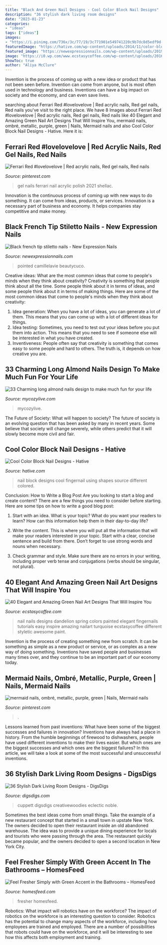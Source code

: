 ```yaml
---
title: "Black And Green Nail Designs - Cool Color Block Nail Designs"
description: "36 stylish dark living room designs"
date: "2023-01-23"
categories:
- "ideas"
tags: ["ideas"]
images:
- "https://i.pinimg.com/736x/3c/77/19/3c771901e549741220c9b7dc8d5edf9d--ferrari-red-hair.jpg"
featuredImage: "https://hative.com/wp-content/uploads/2014/11/color-block-nail-designs/6-color-block-nail-designs.jpg"
featured_image: "https://newexpressionnails.com/wp-content/uploads/2019/08/black-french-tip-stiletto-nails-1.jpg"
image: "https://i0.wp.com/www.ecstasycoffee.com/wp-content/uploads/2016/08/Dandelion-Nail-Art-Design-on-Green-Blue-Bases.jpg"
ShowToc: true
author: "Aliya McClure"
---
```



Invention is the process of coming up with a new idea or product that has not been seen before. Invention can come from anyone, but is most often used in technology and business. Inventions can have a big impact on society and the economy, and can even save lives.

	

		
searching about Ferrari Red #lovelovelove | Red acrylic nails, Red gel nails, Red nails you've visit to the right place. We have 8 Images about Ferrari Red #lovelovelove | Red acrylic nails, Red gel nails, Red nails like 40 Elegant and Amazing Green Nail Art Designs That Will Inspire You, mermaid nails, ombré, metallic, purple, green | Nails, Mermaid nails and also Cool Color Block Nail Designs - Hative. Here it is:
		
    
## Ferrari Red #lovelovelove | Red Acrylic Nails, Red Gel Nails, Red Nails

<img loading=lazy src="https://i.pinimg.com/736x/3c/77/19/3c771901e549741220c9b7dc8d5edf9d--ferrari-red-hair.jpg" onerror="this.onerror=null;this.src='https://tse1.mm.bing.net/th?id=OIP.9u1w8oTThsswW35rOBP2JgAAAA&amp;pid=15.1';" alt="Ferrari Red #lovelovelove | Red acrylic nails, Red gel nails, Red nails">

_Source: pinterest.com_

>gel nails ferrari nail acrylic polish 2021 shellac. 

	

Innovation is the continuous process of coming up with new ways to do something. It can come from ideas, products, or services. Innovation is a necessary part of business and economy. It helps companies stay competitive and make money.

    
## Black French Tip Stiletto Nails - New Expression Nails

<img loading=lazy src="https://newexpressionnails.com/wp-content/uploads/2019/08/black-french-tip-stiletto-nails-1.jpg" onerror="this.onerror=null;this.src='https://tse4.mm.bing.net/th?id=OIP.BO9YZSK2Xmv1DHZfQERkjAHaJ6&amp;pid=15.1';" alt="Black french tip stiletto nails - New Expression Nails">

_Source: newexpressionnails.com_

>pointed camillelavie beautycuco. 

	

Creative ideas: What are the most common ideas that come to people's minds when they think about creativity?
Creativity is something that people think about all the time. Some people think about it in terms of ideas, and some people think about it in terms of making things. Here are some of the most common ideas that come to people's minds when they think about creativity: 
1. Idea generation: When you have a lot of ideas, you can generate a lot of them. This means that you can come up with a lot of different ideas for things. 
2. Idea testing: Sometimes, you need to test out your ideas before you put them into action. This means that you need to see if someone else will be interested in what you have created. 
3. Inventiveness: People often say that creativity is something that comes easy to some people and hard to others. The truth is, it depends on how creative you are.

    
## 33 Charming Long Almond Nails Design To Make Much Fun For Your Life

<img loading=lazy src="https://mycozylive.com/wp-content/uploads/2020/06/8-7.jpg" onerror="this.onerror=null;this.src='https://tse3.mm.bing.net/th?id=OIP.LnmXFoOWvn1RzSKIMQU66gHaLI&amp;pid=15.1';" alt="33 Charming long almond nails design to make much fun for your life">

_Source: mycozylive.com_

>mycozylive. 

	

The Future of Society: What will happen to society?
The future of society is an evolving question that has been asked by many in recent years. Some believe that society will change severely, while others predict that it will slowly become more civil and fair.

    
## Cool Color Block Nail Designs - Hative

<img loading=lazy src="https://hative.com/wp-content/uploads/2014/11/color-block-nail-designs/6-color-block-nail-designs.jpg" onerror="this.onerror=null;this.src='https://tse4.mm.bing.net/th?id=OIP.zCgub5iwRDbvFUFMhhvCMQHaLH&amp;pid=15.1';" alt="Cool Color Block Nail Designs - Hative">

_Source: hative.com_

>nail block designs cool fingernail using shapes source different colored. 

	

Conclusion: How to Write a Blog Post
Are you looking to start a blog and create content? There are a few things you need to consider before starting. Here are some tips on how to write a good blog post:
1. Start with an idea. What is your topic? What do you want your readers to learn? How can this information help them in their day-to-day life?

2. Write the content. This is where you will put all the information that will make your readers interested in your topic. Start with a clear, concise sentence and build from there. Don’t forget to use strong words and nouns when necessary.

3. Check grammar and style. Make sure there are no errors in your writing, including proper verb tense and conjugations (verbs should be singular, not plural).

    
## 40 Elegant And Amazing Green Nail Art Designs That Will Inspire You

<img loading=lazy src="https://i0.wp.com/www.ecstasycoffee.com/wp-content/uploads/2016/08/Dandelion-Nail-Art-Design-on-Green-Blue-Bases.jpg" onerror="this.onerror=null;this.src='https://tse2.mm.bing.net/th?id=OIP.s49m1ARuB6fYFIQ2eC074gHaLK&amp;pid=15.1';" alt="40 Elegant and Amazing Green Nail Art Designs That Will Inspire You">

_Source: ecstasycoffee.com_

>nail nails designs dandelion spring colors painted elegant fingernails tutorials easy inspire amazing nailart turquoise ecstasycoffee different styletic awesome paint. 

	

Invention is the process of creating something new from scratch. It can be something as simple as a new product or service, or as complex as a new way of doing something. Inventions have saved people and businesses many times over, and they continue to be an important part of our economy today.

    
## Mermaid Nails, Ombré, Metallic, Purple, Green | Nails, Mermaid Nails

<img loading=lazy src="https://i.pinimg.com/736x/ed/08/de/ed08de38a8e0f9178b0f12f8cd74e9d0.jpg" onerror="this.onerror=null;this.src='https://tse4.mm.bing.net/th?id=OIP.nU2ZVlipgPve2v1oL4FS5wHaJ3&amp;pid=15.1';" alt="mermaid nails, ombré, metallic, purple, green | Nails, Mermaid nails">

_Source: pinterest.com_

>. 

	

Lessons learned from past inventions: What have been some of the biggest successes and failures in innovation?
Inventions have always had a place in history. From the humble beginnings of firewood to dishwashers, people have used different inventions to make their lives easier. But which ones are the biggest successes and which ones are the biggest failures? In this article, we will take a look at some of the most successful and unsuccessful inventions.

    
## 36 Stylish Dark Living Room Designs - DigsDigs

<img loading=lazy src="https://www.digsdigs.com/photos/stylish-dark-living-room-designs-19.jpg" onerror="this.onerror=null;this.src='https://tse3.mm.bing.net/th?id=OIP.tvknlHcxxRxIJRwdqCDT9wHaLH&amp;pid=15.1';" alt="36 Stylish Dark Living Room Designs - DigsDigs">

_Source: digsdigs.com_

>cuppett digsdigs creativewoodies eclectic noble. 

	

Sometimes the best ideas come from small things. Take the example of a new restaurant concept that started in a small town in upstate New York. The owners decided to open their restaurant inside an old abandoned warehouse. The idea was to provide a unique dining experience for locals and tourists who were passing through the area. The restaurant quickly became popular, and the owners decided to open a second location in New York City.

    
## Feel Fresher Simply With Green Accent In The Bathrooms – HomesFeed

<img loading=lazy src="http://homesfeed.com/wp-content/uploads/2019/12/modern-bathroom-design-with-green-tile-walls-white-mosaic-tile-floors-marble-bathroom-vanity-with-brass-faucet-small-wooden-stool-frameless-mirror.jpg" onerror="this.onerror=null;this.src='https://tse1.mm.bing.net/th?id=OIP.uFT_4hLU8EG-ADLM5TEDnQHaJ4&amp;pid=15.1';" alt="Feel Fresher Simply with Green Accent in the Bathrooms – HomesFeed">

_Source: homesfeed.com_

>fresher homesfeed. 

	

Robotics: What impact will robotics have on the workforce?
The impact of robotics on the workforce is an interesting question to consider. Robotics has the potential to change many aspects of the workforce, including how employees are trained and employed. There are a number of possibilities that robots could have on the workforce, and it will be interesting to see how this affects both employment and training.

